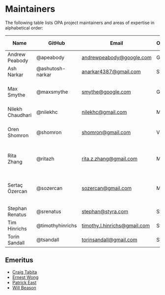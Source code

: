 # Maintainers

The following table lists OPA project maintainers and areas of expertise in alphabetical order:

| Name | GitHub | Email | Organization | Repositories/Area of Expertise | Added/Renewed On |
| --- | --- | --- | --- | --- | --- |
| Andrew Peabody | @apeabody | andrewpeabody@google.com | Google | gatekeeper-library | 2023-03-31 |
| Ash Narkar | @ashutosh-narkar | anarkar4387@gmail.com | Styra | opa, opa-envoy-plugin | 2023-03-31 |
| Max Smythe | @maxsmythe | smythe@google.com | Google | frameworks/constraints, gatekeeper, gatekeeper-library, cert-controller | 2023-03-31 |
| Nilekh Chaudhari | @nilekhc | nilekhc@gmail.com | Microsoft | gatekeeper-library | 2023-03-31 |
| Oren Shomron | @shomron | shomron@gmail.com | VMware | frameworks/constraints, gatekeeper, gatekeeper-library, cert-controller | 2020-11-13 |
| Rita Zhang | @ritazh | rita.z.zhang@gmail.com | Microsoft | frameworks/constraints, gatekeeper, gatekeeper-library, cert-controller | 2023-03-31 |
| Sertaç Özercan | @sozercan | sozercan@gmail.com | Microsoft | gatekeeper, gatekeeper-library, cert-controller, gatekeeper-external-data-provider | 2023-03-31 |
| Stephan Renatus | @srenatus | stephan@styra.com | Styra | opa | 2023-03-31 |
| Tim Hinrichs | @timothyhinrichs | timothy.l.hinrichs@gmail.com | Styra | all repositories | 2023-03-31 |
| Torin Sandall | @tsandall | torinsandall@gmail.com | Styra | all repositories | 2023-03-31 |

## Emeritus

* [Craig Tabita](https://github.com/ctab)
* [Ernest Wong](https://github.com/chewong)
* [Patrick East](https://github.com/patrick-east)
* [Will Beason](https://github.com/willbeason)
